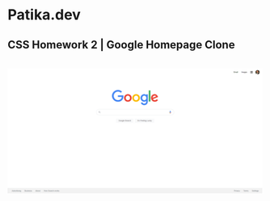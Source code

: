 # Patika.dev

## CSS Homework 2 | Google Homepage Clone

<br>

<img src="./assets/Clone-ss.png" alt="Google Homepage SS" align="left" weight="600" >


